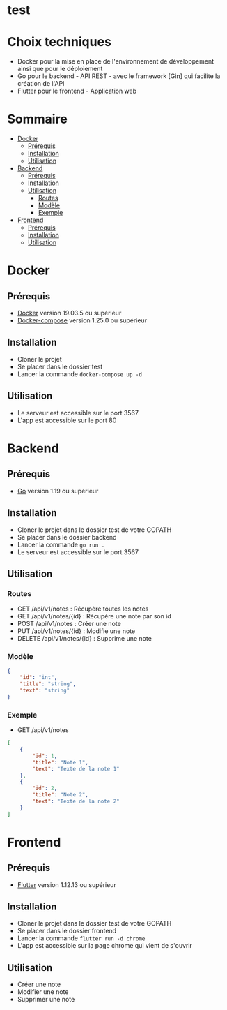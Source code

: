 # test

# Choix techniques
- Docker pour la mise en place de l'environnement de développement ainsi que pour le déploiement
- Go pour le backend - API REST - avec le framework [Gin] qui facilite la création de l'API
- Flutter pour le frontend - Application web

# Sommaire
- [Docker](#docker)
    - [Prérequis](#prérequis)
    - [Installation](#installation)
    - [Utilisation](#utilisation)
- [Backend](#backend)
    - [Prérequis](#prérequis-1)
    - [Installation](#installation-1)
    - [Utilisation](#utilisation-1)
        - [Routes](#routes)
        - [Modèle](#modèle)
        - [Exemple](#exemple)
- [Frontend](#frontend)
    - [Prérequis](#prérequis-2)
    - [Installation](#installation-2)
    - [Utilisation](#utilisation-2)

# Docker
## Prérequis
- [Docker](https://docs.docker.com/install/) version 19.03.5 ou supérieur
- [Docker-compose](https://docs.docker.com/compose/install/) version 1.25.0 ou supérieur

## Installation
- Cloner le projet
- Se placer dans le dossier test
- Lancer la commande `docker-compose up -d`

## Utilisation
- Le serveur est accessible sur le port 3567
- L'app est accessible sur le port 80

# Backend
## Prérequis
- [Go](https://golang.org/dl/) version 1.19 ou supérieur

## Installation
- Cloner le projet dans le dossier test de votre GOPATH
- Se placer dans le dossier backend
- Lancer la commande `go run .`
- Le serveur est accessible sur le port 3567

## Utilisation
### Routes
- GET /api/v1/notes : Récupère toutes les notes
- GET /api/v1/notes/{id} : Récupère une note par son id
- POST /api/v1/notes : Créer une note
- PUT /api/v1/notes/{id} : Modifie une note
- DELETE /api/v1/notes/{id} : Supprime une note

### Modèle
```json
{
    "id": "int",
    "title": "string",
    "text": "string"
}
```

### Exemple
- GET /api/v1/notes
```json
[
    {
        "id": 1,
        "title": "Note 1",
        "text": "Texte de la note 1"
    },
    {
        "id": 2,
        "title": "Note 2",
        "text": "Texte de la note 2"
    }
]
```

# Frontend
## Prérequis
- [Flutter](https://flutter.dev/docs/get-started/install) version 1.12.13 ou supérieur

## Installation
- Cloner le projet dans le dossier test de votre GOPATH
- Se placer dans le dossier frontend
- Lancer la commande `flutter run -d chrome`
- L'app est accessible sur la page chrome qui vient de s'ouvrir

## Utilisation
- Créer une note
- Modifier une note
- Supprimer une note
